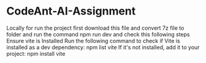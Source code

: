 # CodeAnt-AI-Assignment
Locally for run the project first download this file and convert 7z file to folder and run the command npm run dev and check this following steps 
Ensure vite is Installed
Run the following command to check if Vite is installed as a dev dependency:
npm list vite
If it's not installed, add it to your project:
npm install vite 
